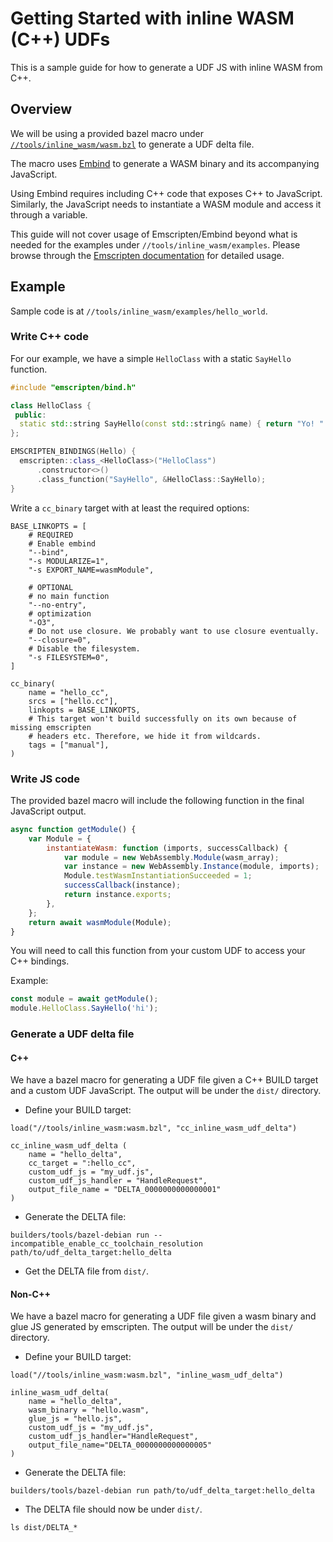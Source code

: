 # Getting Started with inline WASM (C++) UDFs

This is a sample guide for how to generate a UDF JS with inline WASM from C++.

## Overview

We will be using a provided bazel macro under
[`//tools/inline_wasm/wasm.bzl`](/tools/inline_wasm/wasm.bzl) to generate a UDF delta file.

The macro uses
[Embind](https://emscripten.org/docs/porting/connecting_cpp_and_javascript/embind.html) to generate
a WASM binary and its accompanying JavaScript.

Using Embind requires including C++ code that exposes C++ to JavaScript. Similarly, the JavaScript
needs to instantiate a WASM module and access it through a variable.

This guide will not cover usage of Emscripten/Embind beyond what is needed for the examples under
`//tools/inline_wasm/examples`. Please browse through the
[Emscripten documentation](https://emscripten.org/docs/introducing_emscripten/index.html) for
detailed usage.

## Example

Sample code is at `//tools/inline_wasm/examples/hello_world`.

### Write C++ code

For our example, we have a simple `HelloClass` with a static `SayHello` function.

```C++
#include "emscripten/bind.h"

class HelloClass {
 public:
  static std::string SayHello(const std::string& name) { return "Yo! " + name; }
};

EMSCRIPTEN_BINDINGS(Hello) {
  emscripten::class_<HelloClass>("HelloClass")
      .constructor<>()
      .class_function("SayHello", &HelloClass::SayHello);
}
```

Write a `cc_binary` target with at least the required options:

```bazel
BASE_LINKOPTS = [
    # REQUIRED
    # Enable embind
    "--bind",
    "-s MODULARIZE=1",
    "-s EXPORT_NAME=wasmModule",

    # OPTIONAL
    # no main function
    "--no-entry",
    # optimization
    "-O3",
    # Do not use closure. We probably want to use closure eventually.
    "--closure=0",
    # Disable the filesystem.
    "-s FILESYSTEM=0",
]

cc_binary(
    name = "hello_cc",
    srcs = ["hello.cc"],
    linkopts = BASE_LINKOPTS,
    # This target won't build successfully on its own because of missing emscripten
    # headers etc. Therefore, we hide it from wildcards.
    tags = ["manual"],
)
```

### Write JS code

The provided bazel macro will include the following function in the final JavaScript output.

```javascript
async function getModule() {
    var Module = {
        instantiateWasm: function (imports, successCallback) {
            var module = new WebAssembly.Module(wasm_array);
            var instance = new WebAssembly.Instance(module, imports);
            Module.testWasmInstantiationSucceeded = 1;
            successCallback(instance);
            return instance.exports;
        },
    };
    return await wasmModule(Module);
}
```

You will need to call this function from your custom UDF to access your C++ bindings.

Example:

```javascript
const module = await getModule();
module.HelloClass.SayHello('hi');
```

### Generate a UDF delta file

#### C++

We have a bazel macro for generating a UDF file given a C++ BUILD target and a custom UDF
JavaScript. The output will be under the `dist/` directory.

-   Define your BUILD target:

```bazel
load("//tools/inline_wasm:wasm.bzl", "cc_inline_wasm_udf_delta")

cc_inline_wasm_udf_delta (
    name = "hello_delta",
    cc_target = ":hello_cc",
    custom_udf_js = "my_udf.js",
    custom_udf_js_handler = "HandleRequest",
    output_file_name = "DELTA_0000000000000001"
)
```

-   Generate the DELTA file:

```shell
builders/tools/bazel-debian run --incompatible_enable_cc_toolchain_resolution path/to/udf_delta_target:hello_delta
```

-   Get the DELTA file from `dist/`.

#### Non-C++

We have a bazel macro for generating a UDF file given a wasm binary and glue JS generated by
emscripten. The output will be under the `dist/` directory.

-   Define your BUILD target:

```bazel
load("//tools/inline_wasm:wasm.bzl", "inline_wasm_udf_delta")

inline_wasm_udf_delta(
    name = "hello_delta",
    wasm_binary = "hello.wasm",
    glue_js = "hello.js",
    custom_udf_js = "my_udf.js",
    custom_udf_js_handler="HandleRequest",
    output_file_name="DELTA_0000000000000005"
)
```

-   Generate the DELTA file:

```shell
builders/tools/bazel-debian run path/to/udf_delta_target:hello_delta
```

-   The DELTA file should now be under `dist/`.

```shell
ls dist/DELTA_*
```
